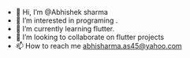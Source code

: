 - 👋 Hi, I’m @Abhishek sharma
- 👀 I’m interested in programing .
- 🌱 I’m currently learning flutter.
- 💞️ I’m looking to collaborate on flutter projects
- 📫 How to reach me abhisharma.as45@yahoo.com

<!---
abhisharma1234/abhisharma1234 is a ✨ special ✨ repository because its `README.md` (this file) appears on your GitHub profile.
You can click the Preview link to take a look at your changes.
--->
